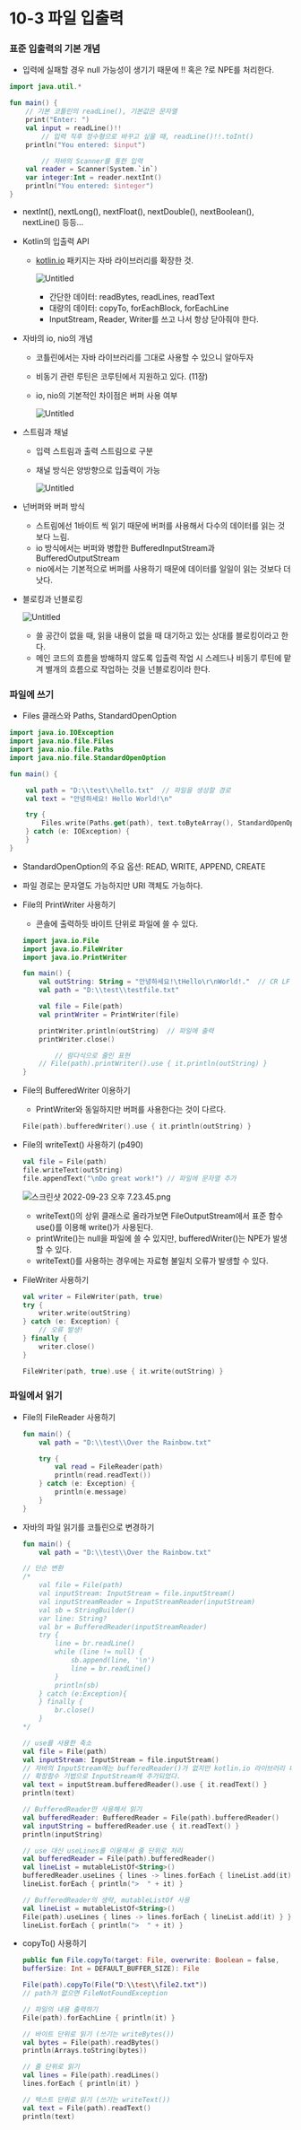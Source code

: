 # 10-3 파일 입출력

### 표준 입출력의 기본 개념

- 입력에 실패할 경우 null 가능성이 생기기 때문에 !! 혹은 ?로 NPE를 처리한다.

```kotlin
import java.util.*

fun main() {
    // 기본 코틀린의 readLine(), 기본값은 문자열
    print("Enter: ")
    val input = readLine()!!
		// 입력 직후 정수형으로 바꾸고 싶을 때, readLine()!!.toInt()
    println("You entered: $input")

		// 자바의 Scanner를 통한 입력
    val reader = Scanner(System.`in`)
    var integer:Int = reader.nextInt()
    println("You entered: $integer")
}
```

- nextInt(), nextLong(), nextFloat(), nextDouble(), nextBoolean(), nextLine() 등등…
- Kotlin의 입출력 API
    - [kotlin.io](http://kotlin.io) 패키지는 자바 라이브러리를 확장한 것.
        
        ![Untitled](10-3%20%E1%84%91%E1%85%A1%E1%84%8B%E1%85%B5%E1%86%AF%20%E1%84%8B%E1%85%B5%E1%86%B8%E1%84%8E%E1%85%AE%E1%86%AF%E1%84%85%E1%85%A7%E1%86%A8%20e82ce39b5ac24379978c2c9b75c9d261/Untitled.png)
        
        - 간단한 데이터: readBytes, readLines, readText
        - 대량의 데이터: copyTo, forEachBlock, forEachLine
        - InputStream, Reader, Writer를 쓰고 나서 항상 닫아줘야 한다.
- 자바의 io, nio의 개념
    - 코틀린에서는 자바 라이브러리를 그대로 사용할 수 있으니 알아두자
    - 비동기 관련 루틴은 코루틴에서 지원하고 있다. (11장)
    - io, nio의 기본적인 차이점은 버퍼 사용 여부
        
        ![Untitled](10-3%20%E1%84%91%E1%85%A1%E1%84%8B%E1%85%B5%E1%86%AF%20%E1%84%8B%E1%85%B5%E1%86%B8%E1%84%8E%E1%85%AE%E1%86%AF%E1%84%85%E1%85%A7%E1%86%A8%20e82ce39b5ac24379978c2c9b75c9d261/Untitled%201.png)
        
- 스트림과 채널
    - 입력 스트림과 출력 스트림으로 구분
    - 채널 방식은 양방향으로 입출력이 가능
        
        ![Untitled](10-3%20%E1%84%91%E1%85%A1%E1%84%8B%E1%85%B5%E1%86%AF%20%E1%84%8B%E1%85%B5%E1%86%B8%E1%84%8E%E1%85%AE%E1%86%AF%E1%84%85%E1%85%A7%E1%86%A8%20e82ce39b5ac24379978c2c9b75c9d261/Untitled%202.png)
        
- 넌버퍼와 버퍼 방식
    - 스트림에선 1바이트 씩 읽기 때문에 버퍼를 사용해서 다수의 데이터를 읽는 것보다 느림.
    - io 방식에서는 버퍼와 병합한 BufferedInputStream과 BufferedOutputStream
    - nio에서는 기본적으로 버퍼를 사용하기 때문에 데이터를 일일이 읽는 것보다 더 낫다.
- 블로킹과 넌블로킹
    
    ![Untitled](10-3%20%E1%84%91%E1%85%A1%E1%84%8B%E1%85%B5%E1%86%AF%20%E1%84%8B%E1%85%B5%E1%86%B8%E1%84%8E%E1%85%AE%E1%86%AF%E1%84%85%E1%85%A7%E1%86%A8%20e82ce39b5ac24379978c2c9b75c9d261/Untitled%203.png)
    
    - 쓸 공간이 없을 때, 읽을 내용이 없을 때 대기하고 있는 상대를 블로킹이라고 한다.
    - 메인 코드의 흐름을 방해하지 않도록 입출력 작업 시 스레드나 비동기 루틴에 맡겨
    별개의 흐름으로 작업하는 것을 넌블로킹이라 한다.

### 파일에 쓰기

- Files 클래스와 Paths, StandardOpenOption

```kotlin
import java.io.IOException
import java.nio.file.Files
import java.nio.file.Paths
import java.nio.file.StandardOpenOption

fun main() {

    val path = "D:\\test\\hello.txt"  // 파일을 생성할 경로
    val text = "안녕하세요! Hello World!\n"

    try {
        Files.write(Paths.get(path), text.toByteArray(), StandardOpenOption.CREATE)
    } catch (e: IOException) {
    }
}
```

- StandardOpenOption의 주요 옵션: READ, WRITE, APPEND, CREATE
- 파일 경로는 문자열도 가능하지만 URI 객체도 가능하다.
- File의 PrintWriter 사용하기
    - 콘솔에 출력하듯 바이트 단위로 파일에 쓸 수 있다.
    
    ```kotlin
    import java.io.File
    import java.io.FileWriter
    import java.io.PrintWriter
    
    fun main() {
        val outString: String = "안녕하세요!\tHello\r\nWorld!."  // CR LF
        val path = "D:\\test\\testfile.txt"
    
        val file = File(path)
        val printWriter = PrintWriter(file)
    
        printWriter.println(outString)  // 파일에 출력
        printWriter.close()
    
    		// 람다식으로 줄인 표현
        // File(path).printWriter().use { it.println(outString) }
    }
    ```
    
- File의 BufferedWriter 이용하기
    - PrintWriter와 동일하지만 버퍼를 사용한다는 것이 다르다.
    
    ```kotlin
    File(path).bufferedWriter().use { it.println(outString) }
    ```
    
- File의 writeText() 사용하기 (p490)
    
    ```kotlin
    val file = File(path)
    file.writeText(outString)
    file.appendText("\nDo great work!") // 파일에 문자열 추가
    ```
    
    ![스크린샷 2022-09-23 오후 7.23.45.png](10-3%20%E1%84%91%E1%85%A1%E1%84%8B%E1%85%B5%E1%86%AF%20%E1%84%8B%E1%85%B5%E1%86%B8%E1%84%8E%E1%85%AE%E1%86%AF%E1%84%85%E1%85%A7%E1%86%A8%20e82ce39b5ac24379978c2c9b75c9d261/%25E1%2584%2589%25E1%2585%25B3%25E1%2584%258F%25E1%2585%25B3%25E1%2584%2585%25E1%2585%25B5%25E1%2586%25AB%25E1%2584%2589%25E1%2585%25A3%25E1%2586%25BA_2022-09-23_%25E1%2584%258B%25E1%2585%25A9%25E1%2584%2592%25E1%2585%25AE_7.23.45.png)
    
    - writeText()의 상위 클래스로 올라가보면 FileOutputStream에서 표준 함수 use()를 이용해 write()가 사용된다.
    - printWrite()는 null을 파일에 쓸 수 있지만, bufferedWriter()는 NPE가 발생할 수 있다.
    - writeText()를 사용하는 경우에는 자료형 불일치 오류가 발생할 수 있다.
- FileWriter 사용하기
    
    ```kotlin
    val writer = FileWriter(path, true)
    try {
        writer.write(outString)
    } catch (e: Exception) {
        // 오류 발생!
    } finally {
        writer.close()
    }
    
    FileWriter(path, true).use { it.write(outString) }
    ```
    

### 파일에서 읽기

- File의 FileReader 사용하기
    
    ```kotlin
    fun main() {
        val path = "D:\\test\\Over the Rainbow.txt"
    
        try {
            val read = FileReader(path)
            println(read.readText())
        } catch (e: Exception) {
            println(e.message)
        }
    }
    ```
    
- 자바의 파일 읽기를 코틀린으로 변경하기
    
    ```kotlin
    fun main() {
        val path = "D:\\test\\Over the Rainbow.txt"
    
    // 단순 변환
    /*
        val file = File(path)
        val inputStream: InputStream = file.inputStream()
        val inputStreamReader = InputStreamReader(inputStream)
        val sb = StringBuilder()
        var line: String?
        val br = BufferedReader(inputStreamReader)
        try {
            line = br.readLine()
            while (line != null) {
                sb.append(line, '\n')
                line = br.readLine()
            }
            println(sb)
        } catch (e:Exception){
        } finally {
            br.close()
        }
    */
    
    // use를 사용한 축소
    val file = File(path)
    val inputStream: InputStream = file.inputStream()
    // 자바의 InputStream에는 bufferedReader()가 없지만 kotlin.io 라이브러리 패키지에서
    // 확장함수 기법으로 InputStream에 추가되었다.    
    val text = inputStream.bufferedReader().use { it.readText() }
    println(text)
    
    // BufferedReader만 사용해서 읽기
    val bufferedReader: BufferedReader = File(path).bufferedReader()
    val inputString = bufferedReader.use { it.readText() }
    println(inputString)
    
    // use 대신 useLines를 이용해서 줄 단위로 처리
    val bufferedReader = File(path).bufferedReader()
    val lineList = mutableListOf<String>()
    bufferedReader.useLines { lines -> lines.forEach { lineList.add(it) } }
    lineList.forEach { println(">  " + it) }
    
    // BufferedReader의 생략, mutableListOf 사용
    val lineList = mutableListOf<String>()
    File(path).useLines { lines -> lines.forEach { lineList.add(it) } }
    lineList.forEach { println(">  " + it) }
    ```
    
- copyTo() 사용하기
    
    ```kotlin
    public fun File.copyTo(target: File, overwrite: Boolean = false,
    bufferSize: Int = DEFAULT_BUFFER_SIZE): File
    
    File(path).copyTo(File("D:\\test\\file2.txt"))
    // path가 없으면 FileNotFoundException
    ```
    
    ```kotlin
    // 파일의 내용 출력하기
    File(path).forEachLine { println(it) }
    
    // 바이트 단위로 읽기 (쓰기는 writeBytes())
    val bytes = File(path).readBytes()
    println(Arrays.toString(bytes))
    
    // 줄 단위로 읽기
    val lines = File(path).readLines()
    lines.forEach { println(it) }
    
    // 텍스트 단위로 읽기 (쓰기는 writeText())
    val text = File(path).readText()
    println(text)
    ```